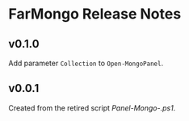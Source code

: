# FarMongo Release Notes

## v0.1.0

Add parameter `Collection` to `Open-MongoPanel`.

## v0.0.1

Created from the retired script *Panel-Mongo-.ps1*.
